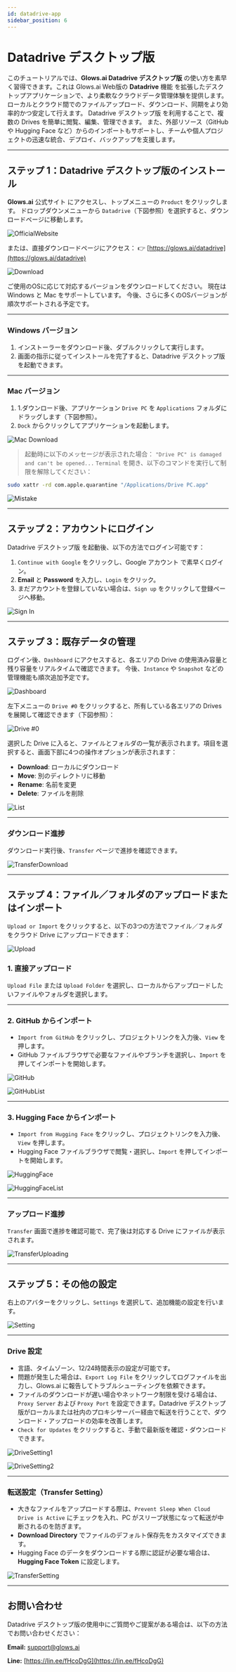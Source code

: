 ```yaml
---
id: datadrive-app
sidebar_position: 6
---
```


# Datadrive デスクトップ版

このチュートリアルでは、**Glows.ai Datadrive デスクトップ版** の使い方を素早く習得できます。これは Glows.ai Web版の **Datadrive** 機能 を拡張したデスクトップアプリケーションで、より柔軟なクラウドデータ管理体験を提供します。 ローカルとクラウド間でのファイルアップロード、ダウンロード、同期をより効率的かつ安定して行えます。
Datadrive デスクトップ版 を利用することで、複数の Drives を簡単に閲覧、編集、管理できます。 また、外部リソース（GitHub や Hugging Face など）からのインポートもサポートし、チームや個人プロジェクトの迅速な統合、デプロイ、バックアップを支援します。

---

## ステップ 1：Datadrive デスクトップ版のインストール

**Glows.ai** 公式サイト にアクセスし、トップメニューの `Product` をクリックします。 ドロップダウンメニューから `Datadrive`（下図参照）を選択すると、ダウンロードページに移動します。

![OfficialWebsite](../../../../../docs/docs-images/p06App/01.OfficialWebsite.png)

または、直接ダウンロードページにアクセス：
👉 [https://glows.ai/datadrive](https://glows.ai/datadrive)

![Download](../../../../../docs/docs-images/p06App/02.png)

ご使用のOSに応じて対応するバージョンをダウンロードしてください。 現在は Windows と Mac をサポートしています。 今後、さらに多くのOSバージョンが順次サポートされる予定です。

---

### Windows バージョン

1. インストーラーをダウンロード後、ダブルクリックして実行します。
2. 画面の指示に従ってインストールを完了すると、Datadrive デスクトップ版 を起動できます。

---

### Mac バージョン

1. 1.ダウンロード後、アプリケーション `Drive PC` を `Applications` フォルダにドラッグします（下図参照）。
2. `Dock` からクリックしてアプリケーションを起動します。
   
![Mac Download](../../../../../docs/docs-images/p06App/03.png)

> 起動時に以下のメッセージが表示された場合：
> `"Drive PC" is damaged and can't be opened...`
> `Terminal` を開き、以下のコマンドを実行して制限を解除してください：

```bash
sudo xattr -rd com.apple.quarantine "/Applications/Drive PC.app"
```

![Mistake](../../../../../docs/docs-images/p06App/04.png)

---

## ステップ 2：アカウントにログイン

Datadrive デスクトップ版 を起動後、以下の方法でログイン可能です：

1. `Continue with Google` をクリックし、Google アカウント で素早くログイン。
2. **Email** と **Password** を入力し、`Login` をクリック。
3. まだアカウントを登録していない場合は、`Sign up` をクリックして登録ページへ移動。

![Sign In](../../../../../docs/docs-images/p06App/05.png)

---

## ステップ 3：既存データの管理

ログイン後、`Dashboard` にアクセスすると、各エリアの Drive の使用済み容量と残り容量をリアルタイムで確認できます。 今後、`Instance` や `Snapshot` などの管理機能も順次追加予定です。

![Dashboard](../../../../../docs/docs-images/p06App/06.png)

左下メニューの `Drive #0` をクリックすると、所有している各エリアの Drives を展開して確認できます（下図参照）：

![Drive #0](../../../../../docs/docs-images/p06App/07.png)

選択した Drive に入ると、ファイルとフォルダの一覧が表示されます。項目を選択すると、画面下部に4つの操作オプションが表示されます：

- **Download**: ローカルにダウンロード
- **Move**: 別のディレクトリに移動
- **Rename**: 名前を変更
- **Delete**: ファイルを削除

![List](../../../../../docs/docs-images/p06App/08.png)

---

### ダウンロード進捗

ダウンロード実行後、`Transfer` ページで進捗を確認できます。

![TransferDownload](../../../../../docs/docs-images/p06App/09.png)

---

## ステップ 4：ファイル／フォルダのアップロードまたはインポート

`Upload or Import` をクリックすると、以下の3つの方法でファイル／フォルダをクラウド Drive にアップロードできます：

![Upload](../../../../../docs/docs-images/p06App/10.png)

### 1. 直接アップロード

`Upload File` または `Upload Folder` を選択し、ローカルからアップロードしたいファイルやフォルダを選択します。

---

### 2. GitHub からインポート

- `Import from GitHub` をクリックし、プロジェクトリンクを入力後、`View` を押します。
- GitHub ファイルブラウザで必要なファイルやブランチを選択し、`Import` を押してインポートを開始します。

![GitHub](../../../../../docs/docs-images/p06App/11.png)

![GitHubList](../../../../../docs/docs-images/p06App/12.png)

---

### 3. Hugging Face からインポート

- `Import from Hugging Face` をクリックし、プロジェクトリンクを入力後、`View` を押します。
- Hugging Face ファイルブラウザで閲覧・選択し、`Import` を押してインポートを開始します。

![HuggingFace](../../../../../docs/docs-images/p06App/13.png)

![HuggingFaceList](../../../../../docs/docs-images/p06App/14.png)

---

### アップロード進捗

`Transfer` 画面で進捗を確認可能で、完了後は対応する Drive にファイルが表示されます。

![TransferUploading](../../../../../docs/docs-images/p06App/15.png)

---

## ステップ 5：その他の設定

右上のアバターをクリックし、`Settings` を選択して、追加機能の設定を行います。

![Setting](../../../../../docs/docs-images/p06App/16.png)

---

### Drive 設定

- 言語、タイムゾーン、12/24時間表示の設定が可能です。
- 問題が発生した場合は、`Export Log File` をクリックしてログファイルを出力し、Glows.ai に報告してトラブルシューティングを依頼できます。
- ファイルのダウンロードが遅い場合やネットワーク制限を受ける場合は、`Proxy Server` および `Proxy Port` を設定できます。Datadrive デスクトップ版がローカルまたは社内のプロキシサーバー経由で転送を行うことで、ダウンロード・アップロードの効率を改善します。
- `Check for Updates` をクリックすると、手動で最新版を確認・ダウンロードできます。
  
![DriveSetting1](../../../../../docs/docs-images/p06App/17.png)

![DriveSetting2](../../../../../docs/docs-images/p06App/18.png)

---

### 転送設定（Transfer Setting）

- 大きなファイルをアップロードする際は、`Prevent Sleep When Cloud Drive is Active` にチェックを入れ、PC がスリープ状態になって転送が中断されるのを防ぎます。
- **Download Directory** でファイルのデフォルト保存先をカスタマイズできます。
- Hugging Face のデータをダウンロードする際に認証が必要な場合は、**Hugging Face Token** に設定します。

![TransferSetting](../../../../../docs/docs-images/p06App/19.png)

---

## お問い合わせ

Datadrive デスクトップ版の使用中にご質問やご提案がある場合は、以下の方法でお問い合わせください：

**Email:** [support@glows.ai](mailto:support@glows.ai)

**Line:** [https://lin.ee/fHcoDgG](https://lin.ee/fHcoDgG)
